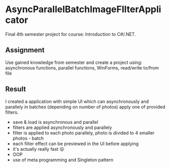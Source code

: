 # AsyncParallelBatchImageFIlterApplicator

Final 4th semester project for course: Introduction to C#/.NET.

## Assignment
Use gained knowledge from semester and create a project using: asynchronous functions, parallel functions, WinForms, read/write to/from file

## Result
I created a application with simple UI which can asynchronously and parallely in batches (depending on number of photos) apply one of provided filters. 

- save & load is asynchronous and parallel 
- filters are applied asynchronously and parallely
- filter is applied to each photo parallely, photo is divided to 4 smaller photos - batch
- each filter effect can be previewed in the UI before applying
- it's actually really fast 😮
- OOP
- use of meta programming and Singleton pattern
  
